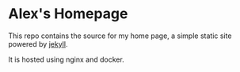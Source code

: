 # Alex's Homepage

This repo contains the source for my home page, a simple static site powered by [jekyll](http://jekyllrb.com).

It is hosted using nginx and docker.